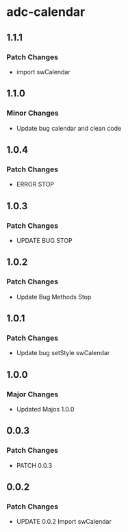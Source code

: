 # adc-calendar

## 1.1.1

### Patch Changes

- import swCalendar

## 1.1.0

### Minor Changes

- Update bug calendar and clean code

## 1.0.4

### Patch Changes

- ERROR STOP

## 1.0.3

### Patch Changes

- UPDATE BUG STOP

## 1.0.2

### Patch Changes

- Update Bug Methods Stop

## 1.0.1

### Patch Changes

- Update bug setStyle swCalendar

## 1.0.0

### Major Changes

- Updated Majos 1.0.0

## 0.0.3

### Patch Changes

- PATCH 0.0.3

## 0.0.2

### Patch Changes

- UPDATE 0.0.2 Import swCalendar
